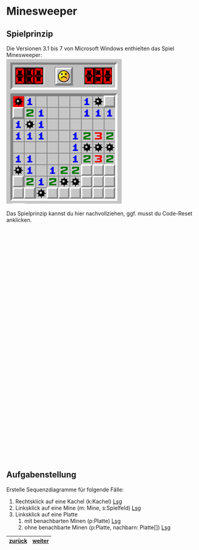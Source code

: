   <meta charset="utf-8" />
  <title>Informatik</title>
  <link rel="stylesheet" href="https://Hi2272.github.io/StyleMD.css">
 
 # Minesweeper
## Spielprinzip
Die Versionen 3.1 bis 7 von Microsoft Windows enthielten das Spiel Minesweeper:  
  ![alt text](2025-03-29_17-03.png)


Das Spielprinzip kannst du hier nachvollziehen, ggf. musst du Code-Reset anklicken.
  
  <section>
   <iframe
    srcdoc="<script>window.jo_doc = window.frameElement.textContent;</script><script src='https://Hi2272.github.io/include/js/includeide/includeIDE.js'></script>"
    width="100%" height="600" frameborder="0">
    {'id': 'Java', 'speed': 'max', 
    'withBottomPanel': false ,'withPCode': false ,'withConsole': true ,
    'withFileList': false ,'withErrorList': false}
    <script id="javaCode" type="plain/text" title="Hilfe.java" src="Hilfe.java"></script>
    <script id="javaCode" type="plain/text" title="Kachel.java" src="Kachel.java"></script>
    <script id="javaCode" type="plain/text" title="Spielfeld.java" src="Spielfeld.java"></script>
    <script id="javaCode" type="plain/text" title="Platte.java" src="Platte.java"></script>
    <script id="javaCode" type="plain/text" title="Mine.java" src="Mine.java"></script>
  
  
  </script>
  
   </iframe>
</section>

## Aufgabenstellung

Erstelle Sequenzdiagramme für folgende Fälle:
1. Rechtsklick auf eine Kachel (k:Kachel) [Lsg](SequenzRechts.html)
2. Linksklick auf eine Mine (m: Mine, s:Spielfeld) [Lsg](SequenzMine.html)
3. Linksklick auf eine Platte 
   1. mit benachbarten Minen (p:Platte) [Lsg](SequenzLinksPlatte.html)
   2. ohne benachbarte Minen (p:Platte, nachbarn: Platte[]) [Lsg](SequenzLinksPlatte.html)  

| [zurück](../index.html) | [weiter](01Klassendiagramm.html) | 
| --- | ---- |
